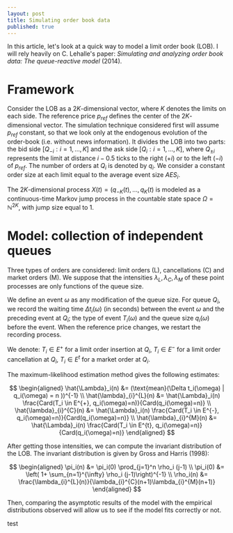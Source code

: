 ```yaml
---
layout: post
title: Simulating order book data
published: true
---
```


In this article, let's look at a quick way to model a limit order book (LOB). I will rely heavily on C. Lehalle's paper: *Simulating and analyzing order book data: The queue-reactive model* (2014).

# Framework
Consider the LOB as a $2K$-dimensional vector, where $K$ denotes the limits on each side. The reference price $p_{ref}$ defines the center of the $2K$-dimensional vector. The simulation technique considered first will assume $p_{ref}$ constant, so that we look only at the endogenous evolution of the order-book (i.e. without news information).
It divides the LOB into two parts: the bid side $[Q_{-i} : i = 1,\dots, K]$ and the ask side $[Q_{i} : i = 1,\dots, K]$, where $Q_{\pm i}$ represents the limit at distance $i-0.5$ ticks to the right ($+i$) or to the left ($-i$) of $p_{ref}$. The number of orders at $Q_i$ is denoted by $q_i$. We consider a constant order size at each limit equal to the average event size $AES_{i}$.

The $2K$-dimensional process $X(t)=(q_{-K}(t), \dots, q_{K}(t)$ is modeled as a continuous-time Markov jump process in the countable state space $\Omega = \mathbb{N}^{2K}$, with jump size equal to 1.

# Model: collection of independent queues
Three types of orders are considered: limit orders (L), cancellations (C) and market orders (M). We suppose that the intensities $\lambda_L, \lambda_C, \lambda_M$ of these point processes are only functions of the queue size.

We define an event $\omega$ as any modification of the queue size. For queue $Q_i$, we record the waiting time $\Delta t_i (\omega)$ (in seconds) between the event $\omega$ and the preceding event at $Q_i$; the type of event $T_i(\omega)$ and the queue size $q_i(\omega)$ before the event. When the reference price changes, we restart the recording process.

We denote: $T_i \in E^{+}$ for a limit order insertion at $Q_i$, $T_i \in E^{-}$ for a limit order cancellation at $Q_i$, $T_i \in E^{t}$ for a market order at $Q_i$.

The maximum-likelihood estimation method gives the following estimates:

$$
\begin{aligned}
\hat{\Lambda}_i(n) &= (\text{mean}(\Delta t_i(\omega) | q_i(\omega) = n ))^{-1} \\
 \hat{\lambda}_{i}^{L}(n) &= \hat{\Lambda}_i(n) \frac{Card(T_i \in E^{+}, q_i(\omega)=n)}{Card(q_i(\omega)=n)} \\
  \hat{\lambda}_{i}^{C}(n) &= \hat{\Lambda}_i(n) \frac{Card(T_i \in E^{-}, q_i(\omega)=n)}{Card(q_i(\omega)=n)} \\
   \hat{\lambda}_{i}^{M}(n) &= \hat{\Lambda}_i(n) \frac{Card(T_i \in E^{t}, q_i(\omega)=n)}{Card(q_i(\omega)=n)}
\end{aligned}
$$

After getting those intensities, we can compute the invariant distribution of the LOB. The invariant distribution is given by Gross and Harris (1998):

$$
\begin{aligned}
\pi_i(n) &= \pi_i(0) \prod_{j=1}^n \rho_i (j-1) \\
\pi_i(0) &= \left( 1+ \sum_{n=1}^{\infty} \rho_i (j-1)\right)^{-1} \\
\rho_i(n) &= \frac{\lambda_{i}^{L}(n)}{\lambda_{i}^{C}(n+1)\lambda_{i}^{M}(n+1)}
\end{aligned}
$$

Then, comparing the asymptotic results of the model with the empirical distributions observed will allow us to see if the model fits correctly or not.

test